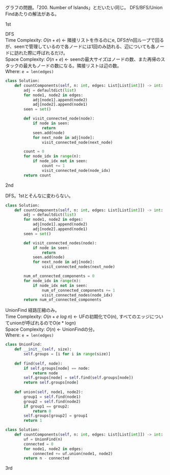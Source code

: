 グラフの問題。「200. Number of Islands」とだいたい同じ。
DFS/BFS/Union Findあたりの解法がある。

1st

DFS  
Time Complexity:  $O(n + e)$ ← 隣接リストを作るのにe, DFSがn回ループで回るが、seenで管理しているので各ノードには1回のみ訪れる、辺についても各ノードに訪れた際に呼ばれるだけ。  
Space Complexity: $O(n + e)$ ← seenの最大サイズはノードの数、また再帰のスタックの最大もノードの数になる。隣接リストは辺の数。  
Where: `e = len(edges)`  

```python
class Solution:
    def countComponents(self, n: int, edges: List[List[int]]) -> int:
        adj = defaultdict(list)
        for node1, node2 in edges:
            adj[node1].append(node2)
            adj[node2].append(node1)
        seen = set()

        def visit_connected_node(node):
            if node in seen:
                return
            seen.add(node)
            for next_node in adj[node]:
                visit_connected_node(next_node)

        count = 0
        for node_idx in range(n):
            if node_idx not in seen:
                count += 1
                visit_connected_node(node_idx)
        return count
```

2nd

DFS。1stとそんなに変わらない。
```python
class Solution:
    def countComponents(self, n: int, edges: List[List[int]]) -> int:
        adj = defaultdict(list)
        for node1, node2 in edges:
            adj[node1].append(node2)
            adj[node2].append(node1)
        seen = set()

        def visit_connected_nodes(node):
            if node in seen:
                return
            seen.add(node)
            for next_node in adj[node]:
                visit_connected_nodes(next_node)

        num_of_connected_components = 0
        for node_idx in range(n):
            if node_idx not in seen:
                num_of_connected_components += 1
                visit_connected_nodes(node_idx)
        return num_of_connected_components
```

UnionFind 経路圧縮のみ。  
Time Complexity:  $O(n + e\ log\ n)$ ← UFの初期化でO(n), すべてのエッジについてunionが呼ばれるのでO(e * logn)  
Space Complexity: $O(n)$ ← UnionFindの分。  
Where: `e = len(edges)`  

```python
class UnionFind:
    def __init__(self, size):
        self.groups = [i for i in range(size)]
    
    def find(self, node):
        if self.groups[node] == node:
            return node
        self.groups[node] = self.find(self.groups[node])
        return self.groups[node]
    
    def union(self, node1, node2):
        group1 = self.find(node1)
        group2 = self.find(node2)
        if group1 == group2:
            return 0
        self.groups[group2] = group1
        return 1

class Solution:
    def countComponents(self, n: int, edges: List[List[int]]) -> int:
        uf = UnionFind(n)
        connected = 0
        for node1, node2 in edges:
            connected += uf.union(node1, node2)
        return n - connected
```

3rd

```python
```
